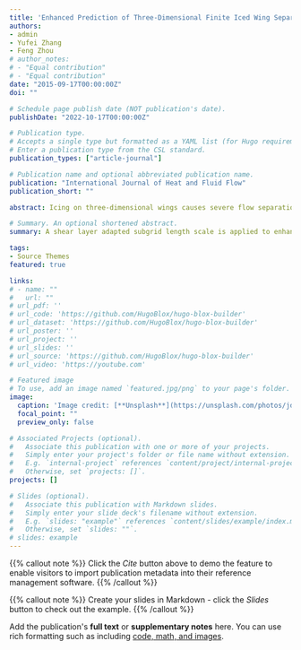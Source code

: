 ```yaml
---
title: 'Enhanced Prediction of Three-Dimensional Finite Iced Wing Separated Flow Near Stall'
authors:
- admin
- Yufei Zhang
- Feng Zhou
# author_notes:
# - "Equal contribution"
# - "Equal contribution"
date: "2015-09-17T00:00:00Z"
doi: ""

# Schedule page publish date (NOT publication's date).
publishDate: "2022-10-17T00:00:00Z"

# Publication type.
# Accepts a single type but formatted as a YAML list (for Hugo requirements).
# Enter a publication type from the CSL standard.
publication_types: ["article-journal"]

# Publication name and optional abbreviated publication name.
publication: "International Journal of Heat and Fluid Flow"
publication_short: ""

abstract: Icing on three-dimensional wings causes severe flow separation near stall. Standard improved delayed detached eddy simulation (IDDES) is unable to correctly predict the separating-reattaching flow due to its inability to accurately resolve the Kelvin-Helmholtz instability. In this study, a shear layer adapted subgrid length scale is applied to enhance the IDDES prediction of the flow around a finite NACA 0012 wing with leading edge horn ice. It shows that using the new length scale contributes to a more accurate prediction of the separated shear layer (SSL). The predicted reattachment occurs earlier as one moves towards either end of the wing, and the computed surface pressure distributions agree well with the experimental measurements. In contrast, standard IDDES severely elongates surface pressure plateaus. For instantaneous flow, the new length scale helps to correctly resolve the rollup and subsequent pairing of vortical structures due to its small values in the initial SSL. The vortical motion frequencies increase when moving towards the wing tip due to the downwash effect of the tip vortex. In comparison, the excessive eddy viscosity levels from the standard IDDES delay the rollup of spanwise structures and give rise to “overcoherent” structures.

# Summary. An optional shortened abstract.
summary: A shear layer adapted subgrid length scale is applied to enhance the detached-eddy simulation of the flow around a finite NACA 0012 wing with leading edge horn ice. It shows that using the new length scale contributes to a more accurate prediction of the separated shear layer.

tags:
- Source Themes
featured: true

links:
# - name: ""
#   url: ""
# url_pdf: ''
# url_code: 'https://github.com/HugoBlox/hugo-blox-builder'
# url_dataset: 'https://github.com/HugoBlox/hugo-blox-builder'
# url_poster: ''
# url_project: ''
# url_slides: ''
# url_source: 'https://github.com/HugoBlox/hugo-blox-builder'
# url_video: 'https://youtube.com'

# Featured image
# To use, add an image named `featured.jpg/png` to your page's folder. 
image:
  caption: 'Image credit: [**Unsplash**](https://unsplash.com/photos/jdD8gXaTZsc)'
  focal_point: ""
  preview_only: false

# Associated Projects (optional).
#   Associate this publication with one or more of your projects.
#   Simply enter your project's folder or file name without extension.
#   E.g. `internal-project` references `content/project/internal-project/index.md`.
#   Otherwise, set `projects: []`.
projects: []

# Slides (optional).
#   Associate this publication with Markdown slides.
#   Simply enter your slide deck's filename without extension.
#   E.g. `slides: "example"` references `content/slides/example/index.md`.
#   Otherwise, set `slides: ""`.
# slides: example
---
```


{{% callout note %}}
Click the *Cite* button above to demo the feature to enable visitors to import publication metadata into their reference management software.
{{% /callout %}}

{{% callout note %}}
Create your slides in Markdown - click the *Slides* button to check out the example.
{{% /callout %}}

Add the publication's **full text** or **supplementary notes** here. You can use rich formatting such as including [code, math, and images](https://docs.hugoblox.com/content/writing-markdown-latex/).
